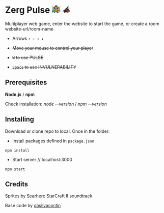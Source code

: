 # Zerg Pulse ![alt tag](https://github.com/Qu4k3/zerg-pulse/blob/master/public/img/zealot-small.png) ![alt tag](https://github.com/Qu4k3/zerg-pulse/blob/master/public/img/zergling.png)
Multiplayer web game, enter the website to start the game, or create a room website-url/room-name 

* Arrows ``↑ ← → ↓``

* ~~Move your mouse to control your player~~

* ~~``W`` to use PULSE~~ 

* ~~``Space`` to use INVULNERABILITY~~

## Prerequisites

**Node.js** / **npm**

Check installation: *node --version* / *npm --version*


## Installing

Download or clone repo to local.
Once in the folder:

* Install packages defined in ``package.json``
```
npm install
```
* Start server // localhost:3000
```
npm start
```

## Credits
Sprites by [Searhere](http://searhere.deviantart.com)
StarCraft II soundtrack

Base code by [dasilvacontin](https://github.com/dasilvacontin)
